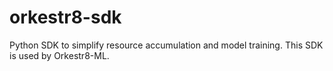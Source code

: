 # orkestr8-sdk

Python SDK to simplify resource accumulation and model training. This SDK is used by Orkestr8-ML.
